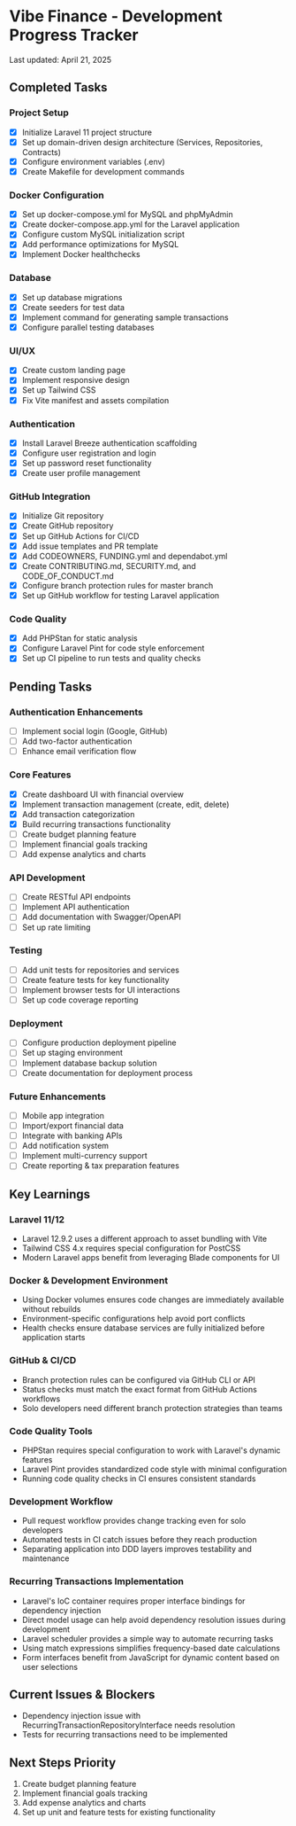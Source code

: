 # Vibe Finance - Development Progress Tracker

Last updated: April 21, 2025

## Completed Tasks

### Project Setup
- [x] Initialize Laravel 11 project structure
- [x] Set up domain-driven design architecture (Services, Repositories, Contracts)
- [x] Configure environment variables (.env)
- [x] Create Makefile for development commands

### Docker Configuration
- [x] Set up docker-compose.yml for MySQL and phpMyAdmin
- [x] Create docker-compose.app.yml for the Laravel application
- [x] Configure custom MySQL initialization script
- [x] Add performance optimizations for MySQL
- [x] Implement Docker healthchecks

### Database
- [x] Set up database migrations
- [x] Create seeders for test data
- [x] Implement command for generating sample transactions
- [x] Configure parallel testing databases

### UI/UX
- [x] Create custom landing page
- [x] Implement responsive design
- [x] Set up Tailwind CSS
- [x] Fix Vite manifest and assets compilation

### Authentication
- [x] Install Laravel Breeze authentication scaffolding
- [x] Configure user registration and login
- [x] Set up password reset functionality
- [x] Create user profile management

### GitHub Integration
- [x] Initialize Git repository
- [x] Create GitHub repository
- [x] Set up GitHub Actions for CI/CD
- [x] Add issue templates and PR template
- [x] Add CODEOWNERS, FUNDING.yml and dependabot.yml
- [x] Create CONTRIBUTING.md, SECURITY.md, and CODE_OF_CONDUCT.md
- [x] Configure branch protection rules for master branch
- [x] Set up GitHub workflow for testing Laravel application

### Code Quality
- [x] Add PHPStan for static analysis
- [x] Configure Laravel Pint for code style enforcement
- [x] Set up CI pipeline to run tests and quality checks

## Pending Tasks

### Authentication Enhancements
- [ ] Implement social login (Google, GitHub)
- [ ] Add two-factor authentication
- [ ] Enhance email verification flow

### Core Features
- [x] Create dashboard UI with financial overview
- [x] Implement transaction management (create, edit, delete)
- [x] Add transaction categorization
- [x] Build recurring transactions functionality
- [ ] Create budget planning feature
- [ ] Implement financial goals tracking
- [ ] Add expense analytics and charts

### API Development
- [ ] Create RESTful API endpoints
- [ ] Implement API authentication
- [ ] Add documentation with Swagger/OpenAPI
- [ ] Set up rate limiting

### Testing
- [ ] Add unit tests for repositories and services
- [ ] Create feature tests for key functionality
- [ ] Implement browser tests for UI interactions
- [ ] Set up code coverage reporting

### Deployment
- [ ] Configure production deployment pipeline
- [ ] Set up staging environment
- [ ] Implement database backup solution
- [ ] Create documentation for deployment process

### Future Enhancements
- [ ] Mobile app integration
- [ ] Import/export financial data
- [ ] Integrate with banking APIs
- [ ] Add notification system
- [ ] Implement multi-currency support
- [ ] Create reporting & tax preparation features

## Key Learnings

### Laravel 11/12
- Laravel 12.9.2 uses a different approach to asset bundling with Vite
- Tailwind CSS 4.x requires special configuration for PostCSS
- Modern Laravel apps benefit from leveraging Blade components for UI

### Docker & Development Environment
- Using Docker volumes ensures code changes are immediately available without rebuilds
- Environment-specific configurations help avoid port conflicts
- Health checks ensure database services are fully initialized before application starts

### GitHub & CI/CD
- Branch protection rules can be configured via GitHub CLI or API
- Status checks must match the exact format from GitHub Actions workflows
- Solo developers need different branch protection strategies than teams

### Code Quality Tools
- PHPStan requires special configuration to work with Laravel's dynamic features
- Laravel Pint provides standardized code style with minimal configuration
- Running code quality checks in CI ensures consistent standards

### Development Workflow
- Pull request workflow provides change tracking even for solo developers
- Automated tests in CI catch issues before they reach production
- Separating application into DDD layers improves testability and maintenance

### Recurring Transactions Implementation
- Laravel's IoC container requires proper interface bindings for dependency injection
- Direct model usage can help avoid dependency resolution issues during development
- Laravel scheduler provides a simple way to automate recurring tasks
- Using match expressions simplifies frequency-based date calculations
- Form interfaces benefit from JavaScript for dynamic content based on user selections

## Current Issues & Blockers
- Dependency injection issue with RecurringTransactionRepositoryInterface needs resolution
- Tests for recurring transactions need to be implemented

## Next Steps Priority
1. Create budget planning feature
2. Implement financial goals tracking
3. Add expense analytics and charts
4. Set up unit and feature tests for existing functionality
